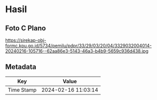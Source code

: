 # Hasil

## Foto C Plano

https://sirekap-obj-formc.kpu.go.id/5734/pemilu/pdpr/33/29/03/20/04/3329032004014-20240216-105716--62aa86e3-5143-46a3-b4b9-5659c936d438.jpg


## Metadata

| Key        | Value               |
| ---------- | ------------------- |
| Time Stamp | 2024-02-16 11:03:14 |



